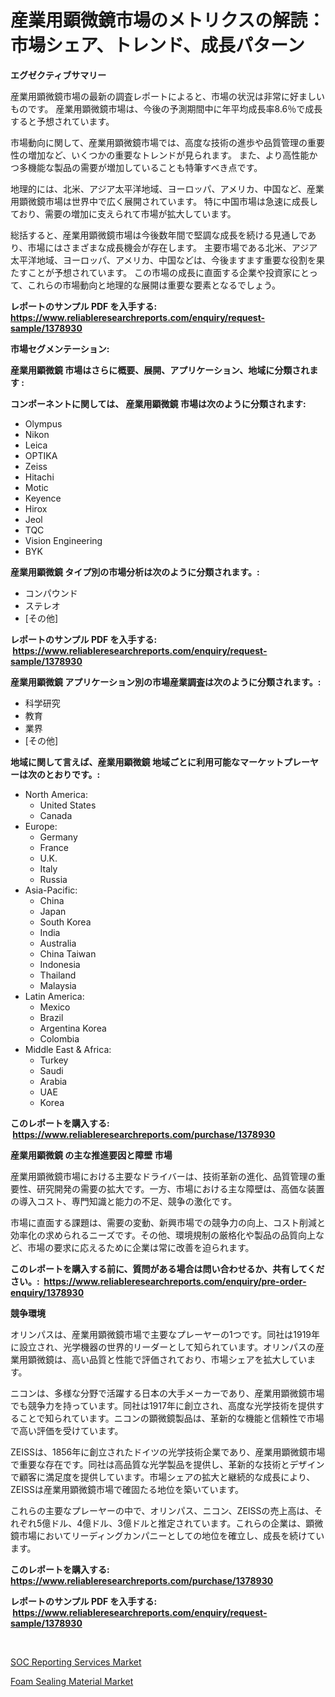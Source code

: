 <p><h1>産業用顕微鏡市場のメトリクスの解読：市場シェア、トレンド、成長パターン</h1></p><p><strong>エグゼクティブサマリー</strong></p>
<p><p>産業用顕微鏡市場の最新の調査レポートによると、市場の状況は非常に好ましいものです。 産業用顕微鏡市場は、今後の予測期間中に年平均成長率8.6％で成長すると予想されています。</p><p>市場動向に関して、産業用顕微鏡市場では、高度な技術の進歩や品質管理の重要性の増加など、いくつかの重要なトレンドが見られます。 また、より高性能かつ多機能な製品の需要が増加していることも特筆すべき点です。</p><p>地理的には、北米、アジア太平洋地域、ヨーロッパ、アメリカ、中国など、産業用顕微鏡市場は世界中で広く展開されています。 特に中国市場は急速に成長しており、需要の増加に支えられて市場が拡大しています。</p><p>総括すると、産業用顕微鏡市場は今後数年間で堅調な成長を続ける見通しであり、市場にはさまざまな成長機会が存在します。 主要市場である北米、アジア太平洋地域、ヨーロッパ、アメリカ、中国などは、今後ますます重要な役割を果たすことが予想されています。 この市場の成長に直面する企業や投資家にとって、これらの市場動向と地理的な展開は重要な要素となるでしょう。</p></p>
<p><strong>レポートのサンプル PDF を入手する: <a href="https://www.reliableresearchreports.com/enquiry/request-sample/1378930">https://www.reliableresearchreports.com/enquiry/request-sample/1378930</a></strong></p>
<p><strong>市場セグメンテーション:</strong></p>
<p><strong> 産業用顕微鏡 市場はさらに概要、展開、アプリケーション、地域に分類されます :</strong></p>
<p><strong>コンポーネントに関しては、 産業用顕微鏡 市場は次のように分類されます: &nbsp;</strong></p>
<p><ul><li>Olympus</li><li>Nikon</li><li>Leica</li><li>OPTIKA</li><li>Zeiss</li><li>Hitachi</li><li>Motic</li><li>Keyence</li><li>Hirox</li><li>Jeol</li><li>TQC</li><li>Vision Engineering</li><li>BYK</li></ul></p>
<p><strong> 産業用顕微鏡 タイプ別の市場分析は次のように分類されます。:</strong></p>
<p><ul><li>コンパウンド</li><li>ステレオ</li><li>[その他]</li></ul></p>
<p><strong>レポートのサンプル PDF を入手する: &nbsp;<a href="https://www.reliableresearchreports.com/enquiry/request-sample/1378930">https://www.reliableresearchreports.com/enquiry/request-sample/1378930</a></strong></p>
<p><strong> 産業用顕微鏡 アプリケーション別の市場産業調査は次のように分類されます。:</strong></p>
<p><ul><li>科学研究</li><li>教育</li><li>業界</li><li>[その他]</li></ul></p>
<p><strong>地域に関して言えば、産業用顕微鏡 地域ごとに利用可能なマーケットプレーヤーは次のとおりです。:</strong></p>
<p><ul>
    <li>
        North America:
        <ul>
            <li>United States</li>
            <li>Canada</li>
        </ul>
    </li>
    <li>
        Europe:
        <ul>
            <li>Germany</li>
            <li>France</li>
            <li>U.K.</li>
            <li>Italy</li>
            <li>Russia</li>
        </ul>
    </li>
    <li>
        Asia-Pacific:
        <ul>
            <li>China</li>
            <li>Japan</li>
            <li>South Korea</li>
            <li>India</li>
            <li>Australia</li>
            <li>China Taiwan</li>
            <li>Indonesia</li>
            <li>Thailand</li>
            <li>Malaysia</li>
        </ul>
    </li>
    <li>
        Latin America:
        <ul>
            <li>Mexico</li>
            <li>Brazil</li>
            <li>Argentina Korea</li>
            <li>Colombia</li>
        </ul>
    </li>
    <li>
        Middle East & Africa:
        <ul>
            <li>Turkey</li>
            <li>Saudi</li>
            <li>Arabia</li>
            <li>UAE</li>
            <li>Korea</li>
        </ul>
    </li>
    </ul></p>
<p><strong>このレポートを購入する: &nbsp;<a href="https://www.reliableresearchreports.com/purchase/1378930">https://www.reliableresearchreports.com/purchase/1378930</a></strong></p>
<p><strong>産業用顕微鏡 の主な推進要因と障壁 市場</strong></p>
<p><p>産業用顕微鏡市場における主要なドライバーは、技術革新の進化、品質管理の重要性、研究開発の需要の拡大です。一方、市場における主な障壁は、高価な装置の導入コスト、専門知識と能力の不足、競争の激化です。</p><p>市場に直面する課題は、需要の変動、新興市場での競争力の向上、コスト削減と効率化の求められるニーズです。その他、環境規制の厳格化や製品の品質向上など、市場の要求に応えるために企業は常に改善を迫られます。</p></p>
<p><strong>このレポートを購入する前に、質問がある場合は問い合わせるか、共有してください。:&nbsp; <a href="https://www.reliableresearchreports.com/enquiry/pre-order-enquiry/1378930">https://www.reliableresearchreports.com/enquiry/pre-order-enquiry/1378930</a></strong></p>
<p><strong>競争環境</strong></p>
<p><p>オリンパスは、産業用顕微鏡市場で主要なプレーヤーの1つです。同社は1919年に設立され、光学機器の世界的リーダーとして知られています。オリンパスの産業用顕微鏡は、高い品質と性能で評価されており、市場シェアを拡大しています。</p><p>ニコンは、多様な分野で活躍する日本の大手メーカーであり、産業用顕微鏡市場でも競争力を持っています。同社は1917年に創立され、高度な光学技術を提供することで知られています。ニコンの顕微鏡製品は、革新的な機能と信頼性で市場で高い評価を受けています。</p><p>ZEISSは、1856年に創立されたドイツの光学技術企業であり、産業用顕微鏡市場で重要な存在です。同社は高品質な光学製品を提供し、革新的な技術とデザインで顧客に満足度を提供しています。市場シェアの拡大と継続的な成長により、ZEISSは産業用顕微鏡市場で確固たる地位を築いています。</p><p>これらの主要なプレーヤーの中で、オリンパス、ニコン、ZEISSの売上高は、それぞれ5億ドル、4億ドル、3億ドルと推定されています。これらの企業は、顕微鏡市場においてリーディングカンパニーとしての地位を確立し、成長を続けています。</p></p>
<p><strong>このレポートを購入する: &nbsp; <a href="https://www.reliableresearchreports.com/purchase/1378930">https://www.reliableresearchreports.com/purchase/1378930</a></strong></p>
<p><strong>レポートのサンプル PDF を入手する: &nbsp;<a href="https://www.reliableresearchreports.com/enquiry/request-sample/1378930">https://www.reliableresearchreports.com/enquiry/request-sample/1378930</a></strong><strong></strong></p>
<p>&nbsp;</p>
<p><p><a href="https://butternut-bug-553.notion.site/SOC-Reporting-Services-Market-Size-and-Examines-its-Market-Scope-with-a-Primary-Focus-on-Growth-Op-0105ae50f4a84775a521e81866f5ec84">SOC Reporting Services Market</a></p><p><a href="https://github.com/Glendatilghmankmgz0rbhwpy/Market-Research-Report-List-1/blob/main/foam-sealing-material-market.md">Foam Sealing Material Market</a></p></p>